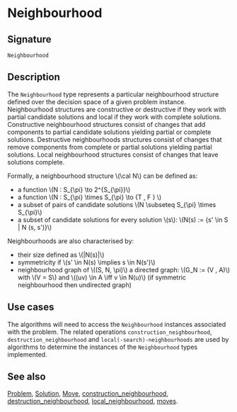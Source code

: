 <!--
SPDX-FileCopyrightText: © 2025 Authors of the ROAR-NET API Specification <https://github.com/roar-net/roar-net-api-spec/blob/main/AUTHORS>

SPDX-License-Identifier: CC-BY-4.0
-->

# Neighbourhood

## Signature

```text
Neighbourhood
```

## Description

The `Neighbourhood` type represents a particular neighbourhood
structure defined over the decision space of a given problem
instance. Neighbourhood structures are constructive or destructive if
they work with partial candidate solutions and local if they work with
complete solutions.  Constructive neighbourhood structures consist of
changes that add components to partial candidate solutions yielding
partial or complete solutions.  Destructive neighbourhoods structures
consist of changes that remove components from complete or partial
solutions yielding partial solutions. Local neighbourhood structures
consist of changes that leave solutions complete.

Formally, a neighbourhood structure \\(\cal N\\) can be defined as:

- a function \\(N : S_{\pi} \to 2^{S_{\pi}}\\)
- a function \\(N : S_{\pi} \times S_{\pi} \to \{T , F \} \\)
- a subset of pairs of candidate solutions \\(N \subseteq S_{\pi}
  \times S_{\pi}\\)
- a subset of candidate solutions for every solution \\(s\\): \\(N(s)
  := \{s' \in S \| N (s, s')\}\\)

Neighbourhoods are also characterised by:

- their size defined as \\(|N(s)|\\)
- symmetricity if \\(s' \in N(s) \implies s \in N(s')\\)
- neighbourhood graph of \\(\(S, N, \pi\)\\) a directed graph: \\(G_N
  := (V , A)\\) with \\(V = S\\) and \\((uv) \in A \iff v \in N(u)\\)
  (if symmetric neighbourhood then undirected graph)

## Use cases

The algorithms will need to access the `Neighbourhood` instances
associated with the problem. The related operations
`construction_neighbourhood`, `destruction_neighbourhood` and
`local(-search)-neighbourhoods` are used by algorithms to determine
the instances of the `Neighbourhood` types implemented.

## See also

[Problem](./Problem.md),
[Solution](./Solution.md),
[Move](./Move.md),
[construction\_neighbourhood](../operations/construction_neighbourhood.md),
[destruction\_neighbourhood](../operations/destruction_neighbourhood.md),
[local\_neighbourhood](../operations/local_neighbourhood.md),
[moves](../operations/moves.md).
